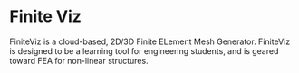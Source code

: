 # Finite Viz
FiniteViz is a cloud-based, 2D/3D Finite ELement Mesh Generator. FiniteViz is designed to be a learning tool for engineering students, and is geared toward FEA for non-linear structures.
